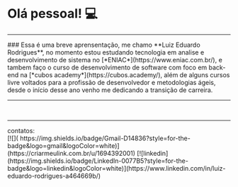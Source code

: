 #  Olá pessoal! 💻
<hr>
### Essa é uma breve aprensentação, me chamo **Luiz Eduardo Rodrigues**, no momento estou estudando tecnologia em analise e desenvolvimento de sistema no [*ENIAC*](https://www.eniac.com.br/), e tambem faço o curso de desenvolvimento de software com foco em back-end na [*cubos academy*](https://cubos.academy/), além de alguns cursos livre voltados para a profissão de desenvolvedor e metodologias ágeis,  desde o início desse ano venho me dedicando a transição de carreira.<br>
<hr><br>

<hr>
contatos:<br>
[![](	https://img.shields.io/badge/Gmail-D14836?style=for-the-badge&logo=gmail&logoColor=white)](https://criarmeulink.com.br/u/1694392001)
[![linkedin](https://img.shields.io/badge/LinkedIn-0077B5?style=for-the-badge&logo=linkedin&logoColor=white)](https://www.linkedin.com/in/luiz-eduardo-rodrigues-a464669b/)<br>


  
